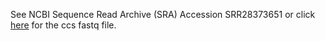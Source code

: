 See NCBI Sequence Read Archive (SRA) Accession SRR28373651 or click [here](https://www.ncbi.nlm.nih.gov/sra/SRX23978661[accn]) for the ccs fastq file.
